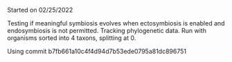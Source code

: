Started on 02/25/2022

Testing if meaningful symbiosis evolves when ectosymbiosis is enabled and endosymbiosis is not permitted. Tracking phylogenetic data. 
Run with organisms sorted into 4 taxons, splitting at 0.

Using commit b7fb661a10c4f4d94d7b53ede0795a81dc896751
